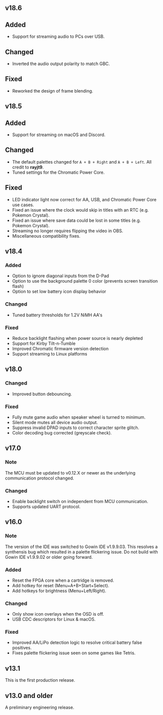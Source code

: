 ## v18.6

## Added
- Support for streaming audio to PCs over USB.

## Changed
- Inverted the audio output polarity to match GBC.

## Fixed
- Reworked the design of frame blending.

## v18.5
## Added
- Support for streaming on macOS and Discord.

## Changed
- The default palettes changed for `A + B + Right` and `A + B + Left`. All credit to **rayjt9**.
- Tuned settings for the Chromatic Power Core.

## Fixed
- LED indicator light now correct for AA, USB, and Chromatic Power Core use cases.
- Fixed an issue where the clock would skip in titles with an RTC (e.g. Pokemon Crystal).
- Fixed an issue where save data could be lost in some titles (e.g. Pokemon Crystal).
- Streaming no longer requires flipping the video in OBS.
- Miscellaneous compatibility fixes.

## v18.4

### Added
- Option to ignore diagonal inputs from the D-Pad
- Option to use the background palette 0 color (prevents screen transition flash)
- Option to set low battery icon display behavior

### Changed
- Tuned battery thresholds for 1.2V NiMH AA's

### Fixed
- Reduce backlight flashing when power source is nearly depleted
- Support for Kirby Tilt-n-Tumble
- Improved Chromatic firmware version detection
- Support streaming to Linux platforms

## v18.0

### Changed
- Improved button debouncing.

### Fixed
- Fully mute game audio when speaker wheel is turned to minimum.
- Silent mode mutes all device audio output.
- Suppress invalid DPAD inputs to correct character sprite glitch.
- Color decoding bug corrected (greyscale check).

## v17.0

### Note
The MCU must be updated to v0.12.X or newer as the underlying communication protocol changed.

### Changed
- Enable backlight switch on independent from MCU communication.
- Supports updated UART protocol.

## v16.0

### Note
The version of the IDE was switched to Gowin IDE v1.9.9.03. This resolves a synthensis bug which resulted in a palette flickering issue. Do not build with Gowin IDE v1.9.9.02 or older going forward.

### Added
- Reset the FPGA core when a cartridge is removed.
- Add hotkey for reset (Menu+A+B+Start+Select).
- Add hotkeys for brightness (Menu+Left/Right).

### Changed
- Only show icon overlays when the OSD is off.
- USB CDC descriptors for Linux & macOS.

### Fixed
- Improved AA/LiPo detection logic to resolve critical battery false positives.
- Fixes palette flickering issue seen on some games like Tetris.

## v13.1
This is the first production release.

## v13.0 and older
A preliminary engineering release.
